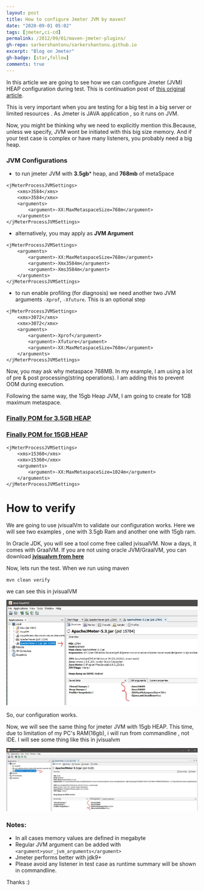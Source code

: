 ```yaml
---
layout: post
title: How to configure Jmeter JVM by maven?
date: "2020-09-01 05:02"
tags: [jmeter,ci-cd]
permalink: /2012/09/01/maven-jmeter-plugins/
gh-repo: sarkershantonu/sarkershantonu.github.io
excerpt: "Blog on Jmeter"
gh-badge: [star,follow]
comments: true
---
```

In this article we are going to see how we can configure Jmeter (JVM) HEAP configuration during test. This is continuation post of [this original article](https://sarkershantonu.github.io/2020/08/28/maven-jmeter/).

This is very important when you are testing for a big test in a big server or limited resources . As Jmeter is JAVA application , so it runs on JVM. 

Now, you might be thinking why we need to explicitly mention this.Because, unless we specify, JVM wont be initiated with this big size memory. And if your test case is complex or have many listeners, you probably need a big heap. 

### JVM Configurations
- to run jmeter JVM with **3.5gb*** heap, and **768mb** of metaSpace

```
<jMeterProcessJVMSettings>
    <xms>3584</xms>
    <xmx>3584</xmx>
    <arguments>
        <argument>-XX:MaxMetaspaceSize=768m</argument>
    </arguments>
</jMeterProcessJVMSettings>
```

- alternatively, you may apply as **JVM Argument** 

```
<jMeterProcessJVMSettings>
    <arguments>
        <argument>-XX:MaxMetaspaceSize=768m</argument>
        <argument>-Xmx3584m</argument>
        <argument>-Xms3584m</argument>
    </arguments>
</jMeterProcessJVMSettings>		         
```

- to run enable profiling (for diagnosis) we need another two JVM arguments ```-Xprof```, ```-Xfuture```. This is an optional step

```
<jMeterProcessJVMSettings>
	<xms>3072</xms>
	<xmx>3072</xmx>
	<arguments>
		<argument>-Xprof</argument>
		<argument>-Xfuture</argument>
		<argument>-XX:MaxMetaspaceSize=768m</argument>
	</arguments>
</jMeterProcessJVMSettings>
```

Now, you may ask why metaspace 768MB. In my example, I am using a lot of pre & post processing(string operations). I am adding this to prevent OOM during execution.  

Following the same way, the 15gb Heap JVM, I am going to create for 1GB maximum metaspace.
 
### [Finally POM for 3.5GB HEAP](https://github.com/sarkershantonu/jmeter-novice-to-advance/blob/master/jmeter-maven-examples/jmeter-3.5gb-min/pom.xml)
### [Finally POM for 15GB HEAP](https://github.com/sarkershantonu/jmeter-novice-to-advance/blob/master/jmeter-maven-examples/jmeter-15gb-heap/pom.xml)

```
<jMeterProcessJVMSettings>
    <xms>15360</xms>
    <xmx>15360</xmx>
    <arguments>
        <argument>-XX:MaxMetaspaceSize=1024m</argument>
    </arguments>
</jMeterProcessJVMSettings>
```

# How to verify 
We are going to use jvisualVm to validate our configuration works. Here we will see two examples , one with 3.5gb Ram and another one with 15gb ram.  

In Oracle JDK, you will see a tool come free called jvisualVM. Now a days, it comes with GraalVM. If you are not using oracle JVM/GraalVM, you can download [**jvisualvm from here**](https://visualvm.github.io/download.html)

Now, lets run the test. When we run using maven

``` 
mvn clean verify 

```

we can see this in jvisualVM 

![jvm-3.5gb](/images/jmeter-maven/jvm-3.5gb-heap.JPG)

So, our configuration works. 

Now, we will see the same thing for jmeter JVM with 15gb HEAP. This time, due to limitation of my PC's RAM(16gb), i will run from commandline , not IDE. I will see some thing like this in jvisualvm

![jvm-15gb](/images/jmeter-maven/jvm-15gb-heap.JPG)

### Notes: 
- In all cases memory values are defined in megabyte
- Regular JVM argument can be added with ```<argument>your_jvm_arguments</argument>```
- Jmeter performs better with jdk9+
- Please avoid any listener in test case as runtime summary will be shown in commandline. 

Thanks :) 